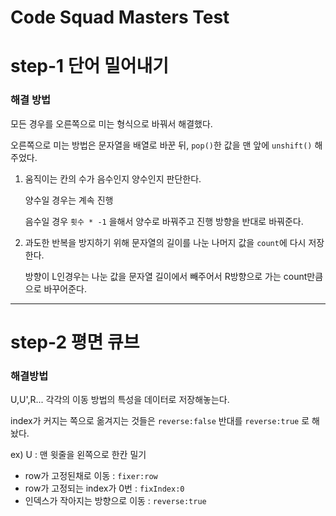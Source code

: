 # Code Squad Masters Test

# step-1 단어 밀어내기

### 해결 방법

모든 경우를 오른쪽으로 미는 형식으로 바꿔서 해결했다.

오른쪽으로 미는 방법은 문자열을 배열로 바꾼 뒤, `pop()`한 값을 맨 앞에 `unshift()` 해주었다.

1. 움직이는 칸의 수가 음수인지 양수인지 판단한다.

   양수일 경우는 계속 진행

   음수일 경우 `횟수 * -1` 을해서 양수로 바꿔주고 진행 방향을 반대로 바꿔준다.

2. 과도한 반복을 방지하기 위해 문자열의 길이를 나눈 나머지 값을 `count`에 다시 저장한다.

   방향이 L인경우는 나눈 값을 문자열 길이에서 빼주어서 R방향으로 가는 count만큼으로 바꾸어준다.

---

# step-2 평면 큐브

### 해결방법

U,U',R... 각각의 이동 방법의 특성을 데이터로 저장해놓는다.

index가 커지는 쪽으로 옮겨지는 것들은 `reverse:false` 반대를 `reverse:true` 로 해놨다.

ex) U : 맨 윗줄을 왼쪽으로 한칸 밀기

- row가 고정된채로 이동 : `fixer:row`
- row가 고정되는 index가 0번 : `fixIndex:0`
- 인덱스가 작아지는 방향으로 이동 : `reverse:true`
